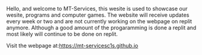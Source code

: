 Hello, and welcome to MT-Services, this wesite is used to showcase our
wesite, programs and computer games. The website will receive updates every 
week or two and are not currently working on the webpage on replit anymore. 
Although a good amount of the progaramming is done a replit and most likely will
continue to be done on replit.

Visit the webpage at:https://mt-servicesc1s.github.io
